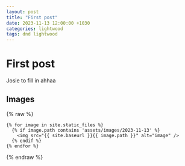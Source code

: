 ```yaml
---
layout: post
title: "First post"
date: 2023-11-13 12:00:00 +1030
categories: lightwood
tags: dnd lightwood
---
```


# First post
Josie to fill in ahhaa

## Images
{% raw %}
```liquid
{% for image in site.static_files %}
  {% if image.path contains 'assets/images/2023-11-13' %}
    <img src="{{ site.baseurl }}{{ image.path }}" alt="image" />
  {% endif %}
{% endfor %}
```
{% endraw %}